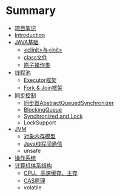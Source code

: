 # Summary

* [项目笔记](xiang-mu-bi-ji.md)
* [Introduction](README.md)
* [JAVA基础](bian-yi.md)
  * [&lt;clinit&gt;与&lt;init&gt;](bian-yi/clinit4e0e3c-init.md)
  * [class文件](classwen-jian.md)
  * [原子操作类](bian-yi/yuan-zi-cao-zuo-lei.md)
* [线程池](xian-cheng-chi.md)
  * [Executor框架](xian-cheng-chi/executorkuang-jia.md)
  * [Fork & Join框架](xian-cheng-chi/fork-and-joinkuang-jia.md)
* [同步控制](tong-bu-kuang-jia.md)
  * [同步器AbstractQueuedSynchronizer](tong-bu-kuang-jia/abstractqueuedsynchronizer.md)
  * [BlockingQueue](tong-bu-kuang-jia/blockingqueue.md)
  * [Synchronized and Lock](tong-bu-kuang-jia/synchronized-and-lock.md)
  * LockSupport
* [JVM](jvm.md)
  * [对象内存模型](jvm/dui-xiang-nei-cun-mo-xing.md)
  * [Java线程间通信](jvm/javaxian-cheng-jian-tong-xin.md)
  * unsafe
* [操作系统](cao-zuo-xi-tong.md)
* [计算机体系结构](ji-suan-ji-ti-xi-jie-gou.md)
  * [CPU、高速缓存、主存](ji-suan-ji-ti-xi-jie-gou/cpu.md)
  * [CAS原理](ji-suan-ji-ti-xi-jie-gou/casyuan-li.md)
  * volatile

